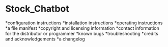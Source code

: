 # Stock_Chatbot
*configuration instructions
*installation instructions
*operating instructions
*a file manifest
*copyright and licensing information
*contact information for the distributor or programmer
*known bugs
*troubleshooting
*credits and acknowledgements
*a changelog
